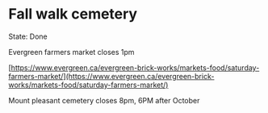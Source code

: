 # Fall walk cemetery

State: Done

Evergreen farmers market closes 1pm

[https://www.evergreen.ca/evergreen-brick-works/markets-food/saturday-farmers-market/](https://www.evergreen.ca/evergreen-brick-works/markets-food/saturday-farmers-market/)

Mount pleasant cemetery closes 8pm, 6PM after October